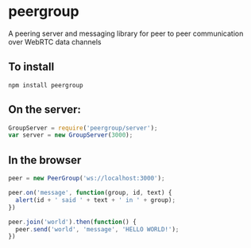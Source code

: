# peergroup
A peering server and messaging library for peer to peer communication over WebRTC data channels


## To install
`npm install peergroup`


## On the server:

```javascript
GroupServer = require('peergroup/server');
var server = new GroupServer(3000);
```


## In the browser

```javascript
peer = new PeerGroup('ws://localhost:3000');

peer.on('message', function(group, id, text) {
  alert(id + ' said ' + text + ' in ' + group);
})

peer.join('world').then(function() {
  peer.send('world', 'message', 'HELLO WORLD!');
})
```
